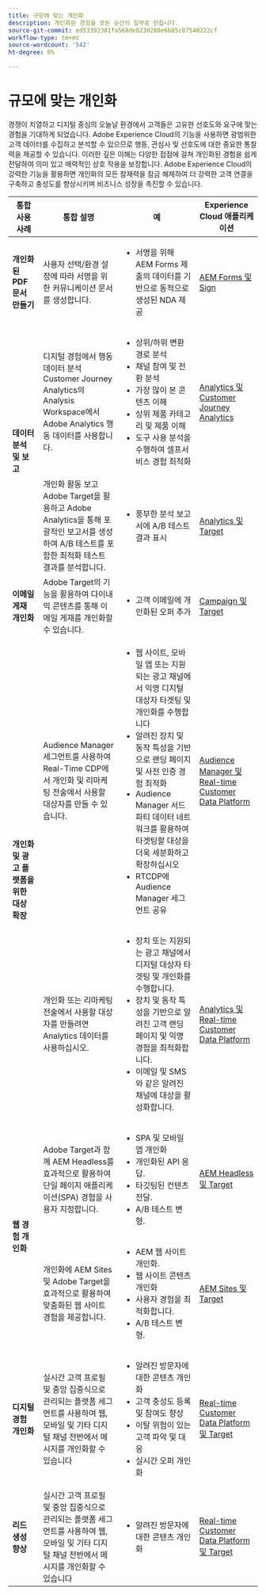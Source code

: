 ```yaml
---
title: 규모에 맞는 개인화
description: 개인화된 경험을 모든 순간의 일부로 만듭니다.
source-git-commit: ed53392381fa568de8230288e6b85c87540222cf
workflow-type: tm+mt
source-wordcount: '542'
ht-degree: 0%

---
```



# 규모에 맞는 개인화

경쟁이 치열하고 디지털 중심의 오늘날 환경에서 고객들은 고유한 선호도와 요구에 맞는 경험을 기대하게 되었습니다. Adobe Experience Cloud의 기능을 사용하면 광범위한 고객 데이터를 수집하고 분석할 수 있으므로 행동, 관심사 및 선호도에 대한 중요한 통찰력을 제공할 수 있습니다. 이러한 깊은 이해는 다양한 접점에 걸쳐 개인화된 경험을 쉽게 전달하여 의미 있고 매력적인 상호 작용을 보장합니다. Adobe Experience Cloud의 강력한 기능을 활용하면 개인화의 모든 잠재력을 잠금 해제하여 더 강력한 고객 연결을 구축하고 충성도를 향상시키며 비즈니스 성장을 촉진할 수 있습니다.

<table>
  <thead>
    <tr>
      <th>통합 사용 사례</th>
      <th>통합 설명</th>
      <th>예</th>
      <th>Experience Cloud 애플리케이션</th>
    </tr>
  </thead>
  <tbody>
    <tr>
      <td><strong>개인화된 PDF 문서 만들기</strong></td>
      <td>
        사용자 선택/환경 설정에 따라 서명을 위한 커뮤니케이션 문서를 생성합니다.
      </td>
      <td>
        <ul>
          <li>
            서명을 위해 AEM Forms 제출의 데이터를 기반으로 동적으로 생성된 NDA 제공
          </li>
        </ul>
      </td>
      <td>
        <a
          href="../integrations-between-applications/experience-manager/experience-manager-acrobat-sign.md"
          target="_blank"
          rel="noopener noreferrer"
          >AEM Forms 및 Sign</a
        >
      </td>
    </tr>
    <tr>
      <td rowspan="2"><strong>데이터 분석 및 보고</strong></td>
      <td>
        디지털 경험에서 행동 데이터 분석 <br />Customer Journey Analytics의 Analysis Workspace에서 Adobe Analytics 행동 데이터를 사용합니다.
      </td>
      <td>
        <ul>
          <li>상위/하위 변환 경로 분석</li>
          <li>채널 참여 및 전환 분석</li>
          <li>가장 많이 본 콘텐츠 이해</li>
          <li>상위 제품 카테고리 및 제품 이해</li>
          <li>
            도구 사용 분석을 수행하여 셀프서비스 경험 최적화
          </li>
        </ul>
      </td>
      <td>
        <a
          href="../integrations-between-applications/analytics/analytics-customer-journey-analytics.md"
          target="_blank"
          rel="noopener noreferrer"
          >Analytics 및 Customer Journey Analytics</a
        >
      </td>
    </tr>
    <tr>
      <td>
        개인화 활동 보고<br />Adobe Target을 활용하고 Adobe Analytics을 통해 포괄적인 보고서를 생성하여 A/B 테스트를 포함한 최적화 테스트 결과를 분석합니다.
      </td>
      <td>
        <ul>
          <li>풍부한 분석 보고서에 A/B 테스트 결과 표시</li>
        </ul>
      </td>
      <td>
        <a
          href="../integrations-between-applications/analytics/analytics-target.md"
          target="_blank"
          rel="noopener noreferrer"
          >Analytics 및 Target</a
        >
      </td>
    </tr>
    <tr>
      <td><strong>이메일 게재 개인화</strong></td>
      <td>
        Adobe Target의 기능을 활용하여 다이내믹 콘텐츠를 통해 이메일 게재를 개인화할 수 있습니다.
      </td>
      <td>
        <ul>
          <li>고객 이메일에 개인화된 오퍼 추가</li>
        </ul>
      </td>
      <td>
        <a
          href="../integrations-between-applications/campaign//campaign-target.md"
          target="_blank"
          rel="noopener noreferrer"
          >Campaign 및 Target</a
        >
      </td>
    </tr>
    <tr>
      <td rowspan="2">
        <strong>개인화 및 광고 플랫폼을 위한 대상 확장</strong>
      </td>
      <td>
        Audience Manager 세그먼트를 사용하여 Real-Time CDP에서 개인화 및 리마케팅 전술에서 사용할 대상자를 만들 수 있습니다.
      </td>
      <td>
        <ul>
          <li>
            웹 사이트, 모바일 앱 또는 지원되는 광고 채널에서 익명 디지털 대상자 타겟팅 및 개인화를 수행합니다
          </li>
          <li>
            알려진 장치 및 동작 특성을 기반으로 랜딩 페이지 및 사전 인증 경험 최적화
          </li>
          <li>
            Audience Manager 서드파티 데이터 네트워크를 활용하여 타겟팅할 대상을 더욱 세분화하고 확장하십시오
          </li>
          <li>RTCDP에 Audience Manager 세그먼트 공유</li>
        </ul>
      </td>
      <td>
        <a
          href="../integrations-between-applications/aam/aam-rtcdp.md"
          target="_blank"
          rel="noopener noreferrer"
          >Audience Manager 및 Real-time Customer Data Platform</a
        >
      </td>
    </tr>
    <tr>
      <td>
        개인화 또는 리마케팅 전술에서 사용할 대상자를 만들려면 Analytics 데이터를 사용하십시오.
      </td>
      <td>
        <ul>
          <li>
            장치 또는 지원되는 광고 채널에서 디지털 대상자 타겟팅 및 개인화를 수행합니다.
          </li>
          <li>
            장치 및 동작 특성을 기반으로 알려진 고객 랜딩 페이지 및 익명 경험을 최적화합니다.
          </li>
          <li>이메일 및 SMS와 같은 알려진 채널에 대상을 활성화합니다.</li>
        </ul>
      </td>
      <td>
        <a
          href="../integrations-between-applications/analytics/analytics-customer-journey-analytics.md"
          target="_blank"
          rel="noopener noreferrer"
          >Analytics 및 Real-time Customer Data Platform</a
        >
      </td>
    </tr>
    <tr>
      <td rowspan="2"><strong>웹 경험 개인화</strong></td>
      <td>
        Adobe Target과 함께 AEM Headless를 효과적으로 활용하여 단일 페이지 애플리케이션(SPA) 경험을 사용자 지정합니다.
      </td>
      <td>
        <ul>
          <li>SPA 및 모바일 앱 개인화</li>
          <li>개인화된 API 응답.</li>
          <li>타깃팅된 컨텐츠 전달.</li>
          <li>A/B 테스트 변형.</li>
        </ul>
      </td>
      <td>
        <a
          href="../integrations-between-applications/experience-manager/experience-manager-target.md"
          target="_blank"
          rel="noopener noreferrer"
          >AEM Headless 및 Target</a
        >
      </td>
    </tr>
    <tr>
      <td>
        개인화에 AEM Sites 및 Adobe Target을 효과적으로 활용하여 맞춤화된 웹 사이트 경험을 제공합니다.
      </td>
      <td>
        <ul>
          <li>AEM 웹 사이트 개인화.</li>
          <li>웹 사이트 콘텐츠 개인화</li>
          <li>사용자 경험을 최적화합니다.</li>
          <li>A/B 테스트 변형.</li>
        </ul>
      </td>
      <td>
        <a
          href="../integrations-between-applications/experience-manager/experience-manager-target.md"
          target="_blank"
          rel="noopener noreferrer"
          >AEM Sites 및 Target</a
        >
      </td>
    </tr>
    <tr>
      <td><strong>디지털 경험 개인화</strong></td>
      <td>
        실시간 고객 프로필 및 중앙 집중식으로 관리되는 플랫폼 세그먼트를 사용하여 웹, 모바일 및 기타 디지털 채널 전반에서 메시지를 개인화할 수 있습니다
      </td>
      <td>
        <ul>
          <li>알려진 방문자에 대한 콘텐츠 개인화</li>
          <li>고객 충성도 등록 및 참여도 향상</li>
          <li>이탈 위험이 있는 고객 파악 및 대응</li>
          <li>실시간 오퍼 개인화</li>
        </ul>
      </td>
      <td>
        <a
          href="../integrations-between-applications/rtcdp/rtcdp-target.md"
          target="_blank"
          rel="noopener noreferrer"
          >Real-time Customer Data Platform 및 Target</a
        >
      </td>
    </tr>
    <tr>
      <td><strong>리드 생성 향상</strong></td>
      <td>
        실시간 고객 프로필 및 중앙 집중식으로 관리되는 플랫폼 세그먼트를 사용하여 웹, 모바일 및 기타 디지털 채널 전반에서 메시지를 개인화할 수 있습니다
      </td>
      <td>
        <ul>
          <li>알려진 방문자에 대한 콘텐츠 개인화</li>
        </ul>
      </td>
      <td>
        <a
          href="../integrations-between-applications/rtcdp/rtcdp-target.md"
          target="_blank"
          rel="noopener noreferrer"
          >Real-time Customer Data Platform 및 Target</a
        >
      </td>
    </tr>
  </tbody>
</table>
